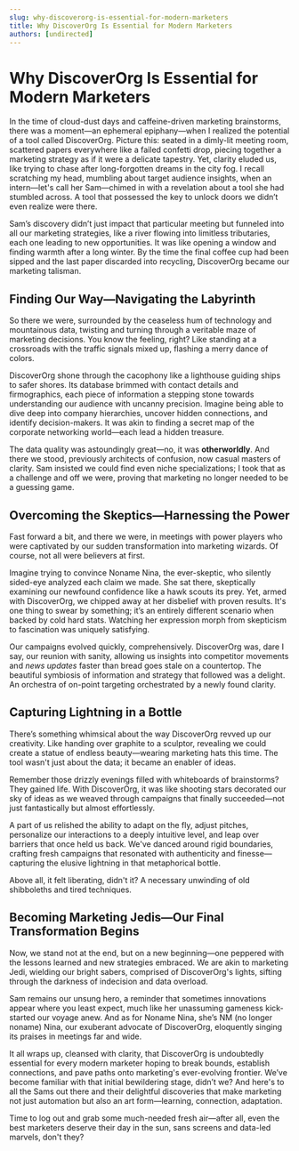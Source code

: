 ```yaml
---
slug: why-discoverorg-is-essential-for-modern-marketers
title: Why DiscoverOrg Is Essential for Modern Marketers
authors: [undirected]
---
```



# Why DiscoverOrg Is Essential for Modern Marketers

In the time of cloud-dust days and caffeine-driven marketing brainstorms, there was a moment—an ephemeral epiphany—when I realized the potential of a tool called DiscoverOrg. Picture this: seated in a dimly-lit meeting room, scattered papers everywhere like a failed confetti drop, piecing together a marketing strategy as if it were a delicate tapestry. Yet, clarity eluded us, like trying to chase after long-forgotten dreams in the city fog. I recall scratching my head, mumbling about target audience insights, when an intern—let's call her Sam—chimed in with a revelation about a tool she had stumbled across. A tool that possessed the key to unlock doors we didn’t even realize were there. 

Sam’s discovery didn’t just impact that particular meeting but funneled into all our marketing strategies, like a river flowing into limitless tributaries, each one leading to new opportunities. It was like opening a window and finding warmth after a long winter. By the time the final coffee cup had been sipped and the last paper discarded into recycling, DiscoverOrg became our marketing talisman. 

## Finding Our Way—Navigating the Labyrinth

So there we were, surrounded by the ceaseless hum of technology and mountainous data, twisting and turning through a veritable maze of marketing decisions. You know the feeling, right? Like standing at a crossroads with the traffic signals mixed up, flashing a merry dance of colors. 

DiscoverOrg shone through the cacophony like a lighthouse guiding ships to safer shores. Its database brimmed with contact details and firmographics, each piece of information a stepping stone towards understanding our audience with uncanny precision. Imagine being able to dive deep into company hierarchies, uncover hidden connections, and identify decision-makers. It was akin to finding a secret map of the corporate networking world—each lead a hidden treasure.

The data quality was astoundingly great—no, it was **otherworldly**. And there we stood, previously architects of confusion, now casual masters of clarity. Sam insisted we could find even niche specializations; I took that as a challenge and off we were, proving that marketing no longer needed to be a guessing game. 

## Overcoming the Skeptics—Harnessing the Power

Fast forward a bit, and there we were, in meetings with power players who were captivated by our sudden transformation into marketing wizards. Of course, not all were believers at first. 

Imagine trying to convince Noname Nina, the ever-skeptic, who silently sided-eye analyzed each claim we made. She sat there, skeptically examining our newfound confidence like a hawk scouts its prey. Yet, armed with DiscoverOrg, we chipped away at her disbelief with proven results. It's one thing to swear by something; it’s an entirely different scenario when backed by cold hard stats. Watching her expression morph from skepticism to fascination was uniquely satisfying.

Our campaigns evolved quickly, comprehensively. DiscoverOrg was, dare I say, our reunion with sanity, allowing us insights into competitor movements and *news updates* faster than bread goes stale on a countertop. The beautiful symbiosis of information and strategy that followed was a delight. An orchestra of on-point targeting orchestrated by a newly found clarity.

## Capturing Lightning in a Bottle

There’s something whimsical about the way DiscoverOrg revved up our creativity. Like handing over graphite to a sculptor, revealing we could create a statue of endless beauty—wearing marketing hats this time. The tool wasn't just about the data; it became an enabler of ideas. 

Remember those drizzly evenings filled with whiteboards of brainstorms? They gained life. With DiscoverOrg, it was like shooting stars decorated our sky of ideas as we weaved through campaigns that finally succeeded—not just fantastically but almost effortlessly.

A part of us relished the ability to adapt on the fly, adjust pitches, personalize our interactions to a deeply intuitive level, and leap over barriers that once held us back. We've danced around rigid boundaries, crafting fresh campaigns that resonated with authenticity and finesse—capturing the elusive lightning in that metaphorical bottle. 

Above all, it felt liberating, didn't it? A necessary unwinding of old shibboleths and tired techniques. 

## Becoming Marketing Jedis—Our Final Transformation Begins

Now, we stand not at the end, but on a new beginning—one peppered with the lessons learned and new strategies embraced. We are akin to marketing Jedi, wielding our bright sabers, comprised of DiscoverOrg's lights, sifting through the darkness of indecision and data overload. 

Sam remains our unsung hero, a reminder that sometimes innovations appear where you least expect, much like her unassuming gameness kick-started our voyage anew. And as for Noname Nina, she’s NM (no longer noname) Nina, our exuberant advocate of DiscoverOrg, eloquently singing its praises in meetings far and wide. 

It all wraps up, cleansed with clarity, that DiscoverOrg is undoubtedly essential for every modern marketer hoping to break bounds, establish connections, and pave paths onto marketing's ever-evolving frontier. We’ve become familiar with that initial bewildering stage, didn’t we? And here's to all the Sams out there and their delightful discoveries that make marketing not just automation but also an art form—learning, connection, adaptation.

Time to log out and grab some much-needed fresh air—after all, even the best marketers deserve their day in the sun, sans screens and data-led marvels, don't they? 